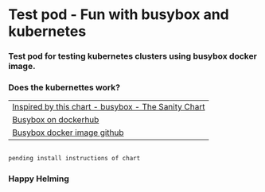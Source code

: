 # Test pod - Fun with busybox and kubernetes

### Test pod for testing kubernetes clusters using busybox docker image.

### Does the kubernettes work? 

|   |
|---|
|[Inspired by this chart - busybox - The Sanity Chart](https://github.com/jfelten/helm-charts/tree/master/charts/busybox) | 
|[Busybox on dockerhub](https://hub.docker.com/_/busybox)|
|[Busybox docker image github](https://github.com/docker-library/repo-info/tree/master/repos/busybox)|

```bash

pending install instructions of chart

```

### Happy Helming
